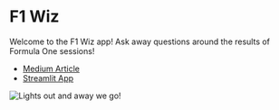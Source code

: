 # F1 Wiz

Welcome to the F1 Wiz app! Ask away questions around the results of Formula One sessions! 

- [Medium Article](https://tanulmathur.medium.com/f1-wiz-insights-powered-by-llms-and-langchain-fdb9edac39d0) 
- [Streamlit App](https://f1-wiz.streamlit.app/)

![Lights out and away we go!](https://media.giphy.com/media/cC9Ue0I59m5NEJTlMH/giphy.gif)

